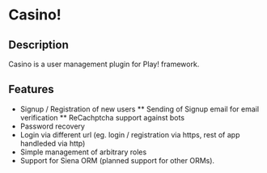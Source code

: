 Casino!
==============

Description
-----------

Casino is a user management plugin for Play! framework.

Features
--------

* Signup / Registration of new users
** Sending of Signup email for email verification
** ReCachptcha support against bots
* Password recovery
* Login via different url (eg. login / registration via https, rest of app handleded via http)
* Simple management of arbitrary roles
* Support for Siena ORM (planned support for other ORMs).